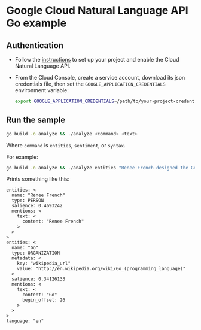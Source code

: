 # Google Cloud Natural Language API Go example

## Authentication

* Follow the [instructions][project] to set up your project and enable the Cloud Natural Language API.
* From the Cloud Console, create a service account,
  download its json credentials file, then set the 
  `GOOGLE_APPLICATION_CREDENTIALS` environment variable:

  ```bash
  export GOOGLE_APPLICATION_CREDENTIALS=/path/to/your-project-credentials.json
  ```

[cloud-console]: https://console.cloud.google.com
[project]: https://cloud.google.com/natural-language/docs/getting-started#set_up_your_project

## Run the sample

```bash
go build -o analyze && ./analyze <command> <text>
```

Where `command` is `entities`, `sentiment`, or `syntax`.

For example:

```bash
go build -o analyze && ./analyze entities "Renee French designed the Go gopher."
```

Prints something like this:

```
entities: <
  name: "Renee French"
  type: PERSON
  salience: 0.4693242
  mentions: <
    text: <
      content: "Renee French"
    >
  >
>
entities: <
  name: "Go"
  type: ORGANIZATION
  metadata: <
    key: "wikipedia_url"
    value: "http://en.wikipedia.org/wiki/Go_(programming_language)"
  >
  salience: 0.34126133
  mentions: <
    text: <
      content: "Go"
      begin_offset: 26
    >
  >
>
language: "en"
```
